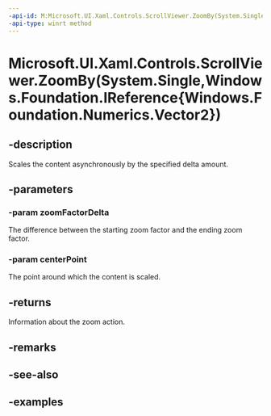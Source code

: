 ```yaml
---
-api-id: M:Microsoft.UI.Xaml.Controls.ScrollViewer.ZoomBy(System.Single,Windows.Foundation.IReference{Windows.Foundation.Numerics.Vector2})
-api-type: winrt method
---
```


# Microsoft.UI.Xaml.Controls.ScrollViewer.ZoomBy(System.Single,Windows.Foundation.IReference{Windows.Foundation.Numerics.Vector2})

<!--
public Microsoft.UI.Xaml.Controls.ZoomInfo ZoomBy (float zoomFactorDelta, System.Nullable<System.Numerics.Vector2> centerPoint);
-->

## -description

Scales the content asynchronously by the specified delta amount.

## -parameters

### -param zoomFactorDelta

The difference between the starting zoom factor and the ending zoom factor.

### -param centerPoint

The point around which the content is scaled.

## -returns

Information about the zoom action.

## -remarks

## -see-also

## -examples

